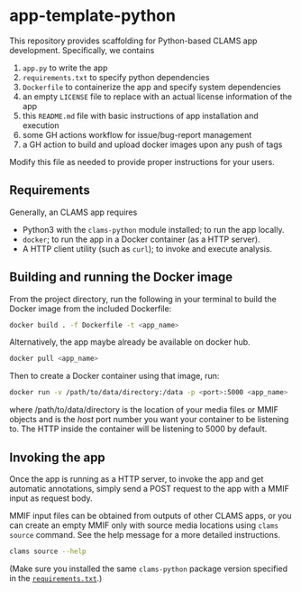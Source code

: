 # app-template-python 

This repository provides scaffolding for Python-based CLAMS app development. Specifically, we contains 

1. `app.py` to write the app 
1. `requirements.txt` to specify python dependencies
1. `Dockerfile` to containerize the app and specify system dependencies
1. an empty `LICENSE` file to replace with an actual license information of the app
1. this `README.md` file with basic instructions of app installation and execution
1. some GH actions workflow for issue/bug-report management
1. a GH action to build and upload docker images upon any push of tags

Modify this file as needed to provide proper instructions for your users. 

## Requirements 

Generally, an CLAMS app requires 

- Python3 with the `clams-python` module installed; to run the app locally. 
- `docker`; to run the app in a Docker container (as a HTTP server).
- A HTTP client utility (such as `curl`); to invoke and execute analysis.

## Building and running the Docker image

From the project directory, run the following in your terminal to build the Docker image from the included Dockerfile:

```bash
docker build . -f Dockerfile -t <app_name>
```

Alternatively, the app maybe already be available on docker hub. 

``` bash 
docker pull <app_name>
```

Then to create a Docker container using that image, run:

```bash
docker run -v /path/to/data/directory:/data -p <port>:5000 <app_name>
```

where /path/to/data/directory is the location of your media files or MMIF objects and <port> is the *host* port number you want your container to be listening to. The HTTP inside the container will be listening to 5000 by default. 

## Invoking the app
Once the app is running as a HTTP server, to invoke the app and get automatic annotations, simply send a POST request to the app with a MMIF input as request body.

MMIF input files can be obtained from outputs of other CLAMS apps, or you can create an empty MMIF only with source media locations using `clams source` command. See the help message for a more detailed instructions. 

```bash
clams source --help
```

(Make sure you installed the same `clams-python` package version specified in the [`requirements.txt`](requirements.txt).)

